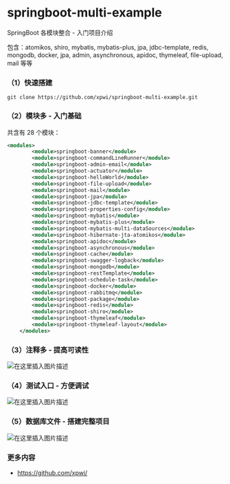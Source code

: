 # springboot-multi-example
SpringBoot 各模块整合 - 入门项目介绍

包含：atomikos, shiro, mybatis, mybatis-plus, jpa, jdbc-template, redis, mongodb, docker, jpa, admin, asynchronous, apidoc, thymeleaf, file-upload, mail 等等

### （1）快速搭建

```
git clone https://github.com/xpwi/springboot-multi-example.git
```

### （2）模块多 - 入门基础

共含有 28 个模块：
```xml
<modules>
        <module>springboot-banner</module>
        <module>springboot-commandLineRunner</module>
        <module>springboot-admin-email</module>
        <module>springboot-actuator</module>
        <module>springboot-helloWorld</module>
        <module>springboot-file-upload</module>
        <module>springboot-mail</module>
        <module>springboot-jpa</module>
        <module>springboot-jdbc-template</module>
        <module>springboot-properties-config</module>
        <module>springboot-mybatis</module>
        <module>springboot-mybatis-plus</module>
        <module>springboot-mybatis-multi-dataSources</module>
        <module>springboot-hibernate-jta-atomikos</module>
        <module>springboot-apidoc</module>
        <module>springboot-asynchronous</module>
        <module>springboot-cache</module>
        <module>springboot-swagger-logback</module>
        <module>springboot-mongodb</module>
        <module>springboot-restTemplate</module>
        <module>springboot-schedule-task</module>
        <module>springboot-docker</module>
        <module>springboot-rabbitmq</module>
        <module>springboot-package</module>
        <module>springboot-redis</module>
        <module>springboot-shiro</module>
        <module>springboot-thymeleaf</module>
        <module>springboot-thymeleaf-layout</module>
    </modules>
```

### （3）注释多 - 提高可读性

![在这里插入图片描述](https://img-blog.csdnimg.cn/20190421112133852.png?x-oss-process=image/watermark,type_ZmFuZ3poZW5naGVpdGk,shadow_10,text_aHR0cHM6Ly9pY29kZS5ibG9nLmNzZG4ubmV0,size_16,color_FFFFFF,t_70)
### （4）测试入口 - 方便调试

![在这里插入图片描述](https://img-blog.csdnimg.cn/20190421111446181.png?x-oss-process=image/watermark,type_ZmFuZ3poZW5naGVpdGk,shadow_10,text_aHR0cHM6Ly9pY29kZS5ibG9nLmNzZG4ubmV0,size_16,color_FFFFFF,t_70)

### （5）数据库文件 - 搭建完整项目
![在这里插入图片描述](https://img-blog.csdnimg.cn/20190421111644307.png)

### 更多内容

 - https://github.com/xpwi/
